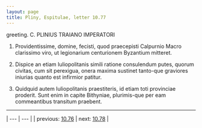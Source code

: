 ```yaml
---
layout: page
title: Pliny, Espitulae, letter 10.77
---
```


greeting. C. PLINIUS TRAIANO IMPERATORI



1. Providentissime, domine, fecisti, quod praecepisti Calpurnio Macro clarissimo viro, ut legionarium centurionem Byzantium mitteret.



2. Dispice an etiam Iuliopolitanis simili ratione consulendum putes, quorum civitas, cum sit perexigua, onera maxima sustinet tanto-que graviores iniurias quanto est infirmior patitur.



3. Quidquid autem Iuliopolitanis praestiteris, id etiam toti provinciae proderit. Sunt enim in capite Bithyniae, plurimis-que per eam commeantibus transitum praebent.



---

| --- | --- |
| previous: [10.76](../10.76/) | next: [10.78](../10.78/) |